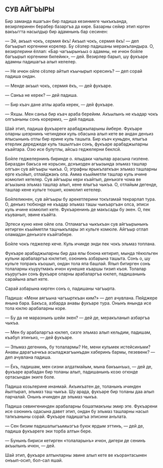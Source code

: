 ## СУВ АЙГЪЫРЫ

Бир заманда яшагъан бир падиша кезинмеге чыкъкъанда, везирлеринен берабер базаргъа да кире.
Базарны сейир этип юрген вакъьггта насылдыр бир адамнынъ бар сесинен:

— Эй, акъыл чокъ, сермия ёкъ!
Акъыл чокъ, сермия ёкъ! — деп багъырып юргенини корелер.
Бу сёзлер падишаны меракъландыра.
О, везирлерини ёллап: «Бар чагъырынъыз о адамны, не ичюн бойле багъырып юргенини билейик», — дей.
Везирлер барып, шу фукъаре адамны падишагъа алып келелер.

— Не ичюн ойле сёзлер айтып къычырып юресинъ? — деп сорай падиша ондан.

— Менде акъыл чокъ, сермия ёкъ, — дей фукъаре.

— Санъа не керек? — дей падиша.

— Бир къач дане атлы араба керек, — дей фукъаре.

— Яхшы.
Мен санъа бир къач араба берейим.
Акъылынъ не къадар чокъ олгъаныны сонъ корермиз, — дей падиша.

Шай этип, падиша фукъареге арабаджыларыны йибере.
Фукъаре оларны шеэрнинъ четиндеки куль обасына алып кете ве андан денъиз ялысынынъ отлы бир ерине куль ташыта.
Бир къач куньден, ялыгъа етерлик дереджеде куль ташылгьан сонъ, фукъаре арабаджыларны къайтара.
Озю исе булутлы, айсыз геджелерни беклсй.

Бойле геджелернинъ биринде о.
ялыдаки чалылар арасына гизлене.
Бираздан бакъса не корьсин, дснъизден агъызында эльмаз ташлар олгъан сув айгъыры чыкъа.
О, этрафны ярыкълаткъан эльмаз ташларны ерге къойып, отлайджакъ ола.
Амма къыйметли ташлар куль ичине комюлип кетелер.
Сув айгъыры кери къайтып, денъизге чома ве агъызына эльмаз ташлар алып, кене ялыгъа чыкъа.
О, отлайым дегенде, ташлар кене кульге тюшип, комюлип кетелер.

Бойлеликнен, сув айгъыры бу арекетлерини токътамай текрарлап тура.
О, денъиз тюбюнде не къадар эльмаз ташы чыкъаргъан олса, эписи куль ичине комюлип кете.
Фукъаренинъ де макъсады бу экен.
О, пек къуванып, эвине къайта.

Эртеси куню кене ойле ола.
Отламагъа чыкъкъан сув айгъырынынъ кетирген къыйметли ташчыкълары эп кульге комюле.
Айгъыр отлап оламадан денъизге къайтабере.

Бойле чокъ геджелер кече.
Куль ичинде энди пек чокъ эльмаз топлана.

Фукъаре арабаджыларны бир даа ялы боюна кетирип, мында тёкюльген кульни арабаларгъа юклетип, озюнинъ азбарына ташыта.
Сонъ о, шу кульге топракъ къошып, ондан тола япа башлай.
Япып битирген сонъ толаларны къурутмакъ ичюн кунешке къаршы тизип къоя.
Толалар къуругъан сонъ фукъаре оларны арабаларгъа юклеп, падишанынъ сарайына алып кете.

Сарай азбарына кирген сонъ о, падишаны чагъырта.

Падиша: «Мени аягъына чагъырткъан ким?» — деп ачувлана.
Пейджере янына бара.
Бакъса, азбарда анавы фукъаре тура.
Онынъ янында исе тола юклю арабаларны коре.

— Бу да не маразнынъ шейи экен? — дей де, меракъланып азбаргъа чыкъа.

— Мен бу арабаларгъа юклеп, сизге эльмаз алып кельдим, падишам, къабул этинъиз, — дей фукъаре.

— Эльмаз дегенинъ, бу толалармы?
Не, мени кульмек истейсинъми?
Анавы дарагъачкъа асыладжагъынъдан хаберинъ бармы, пезевенк? — деп ачувлана падиша.

— Ёкъ, падишам, мен сизни алдатмайым, мына бакъынъыз, — дей де, фукъаре арабадан бир толаны алып, падишанынъ козю огюнде ортасындан экиге боле.

Падиша козьлерине инанмай.
Акъикъатен де, толанынъ ичинден йылтырап, эльмаз таш чыкъа.
Шу арада, фукъаре бир толаны даа алып парчалай.
Онынъ ичинден де эльмаз чыкъа.

Падиша севингенинден арабаларны бошатмакъны эмир эте.
Фукъарени исе озюнинъ одасына давет этип, ондан бу эльмаз ташларны насыл тапкъаныны сорай.
Фукъаре падишагъа эписини анълата.

— Сен бизим падишалыгъымызгъа буюк ярдым эттинъ, — дей де, падиша фукъареге эки торба алтын бере.

— Бунынъ бириси кетирген «толаларынъ» ичюн, дигери де сенинъ акъылынъ ичюн, — дей.

Шай этип, фукъаре алтынларны эвине алып кете ве къорантасынен онъып-осип, бол-сал яшай.
